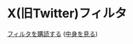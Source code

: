 # X(旧Twitter)フィルタ
[フィルタを購読する](https://subscribe.adblockplus.org?location=https://raw.githubusercontent.com/0x416f/filter/main/x_filter.txt&title=Xフィルタ) ([中身を見る](https://raw.githubusercontent.com/0x416f/filter/main/x_filter.txt))
